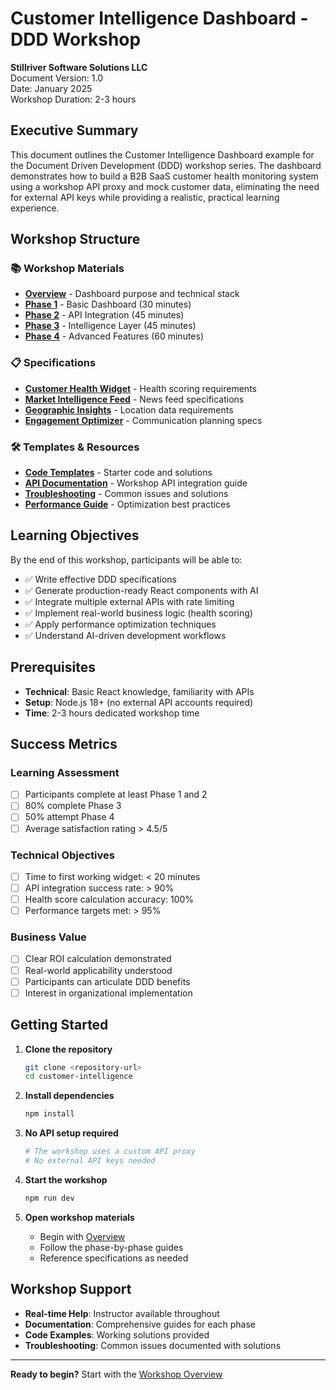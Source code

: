 # Customer Intelligence Dashboard - DDD Workshop

**Stillriver Software Solutions LLC**  
Document Version: 1.0  
Date: January 2025  
Workshop Duration: 2-3 hours

## Executive Summary

This document outlines the Customer Intelligence Dashboard example for the Document Driven Development (DDD) workshop series. The dashboard demonstrates how to build a B2B SaaS customer health monitoring system using a workshop API proxy and mock customer data, eliminating the need for external API keys while providing a realistic, practical learning experience.

## Workshop Structure

### 📚 Workshop Materials

- **[Overview](./overview.md)** - Dashboard purpose and technical stack
- **[Phase 1](./phases/phase1-basic-dashboard.md)** - Basic Dashboard (30 minutes)
- **[Phase 2](./phases/phase2-api-integration.md)** - API Integration (45 minutes)
- **[Phase 3](./phases/phase3-intelligence-layer.md)** - Intelligence Layer (45 minutes)
- **[Phase 4](./phases/phase4-advanced-features.md)** - Advanced Features (60 minutes)

### 📋 Specifications

- **[Customer Health Widget](./specs/customer-health-widget.md)** - Health scoring requirements
- **[Market Intelligence Feed](./specs/market-intelligence-feed.md)** - News feed specifications
- **[Geographic Insights](./specs/geographic-insights.md)** - Location data requirements
- **[Engagement Optimizer](./specs/engagement-optimizer.md)** - Communication planning specs

### 🛠️ Templates & Resources

- **[Code Templates](./templates/)** - Starter code and solutions
- **[API Documentation](./resources/api-reference.md)** - Workshop API integration guide
- **[Troubleshooting](./resources/troubleshooting.md)** - Common issues and solutions
- **[Performance Guide](./resources/performance.md)** - Optimization best practices

## Learning Objectives

By the end of this workshop, participants will be able to:

- ✅ Write effective DDD specifications
- ✅ Generate production-ready React components with AI
- ✅ Integrate multiple external APIs with rate limiting
- ✅ Implement real-world business logic (health scoring)
- ✅ Apply performance optimization techniques
- ✅ Understand AI-driven development workflows

## Prerequisites

- **Technical**: Basic React knowledge, familiarity with APIs
- **Setup**: Node.js 18+ (no external API accounts required)
- **Time**: 2-3 hours dedicated workshop time

## Success Metrics

### Learning Assessment
- [ ] Participants complete at least Phase 1 and 2
- [ ] 80% complete Phase 3
- [ ] 50% attempt Phase 4
- [ ] Average satisfaction rating > 4.5/5

### Technical Objectives
- [ ] Time to first working widget: < 20 minutes
- [ ] API integration success rate: > 90%
- [ ] Health score calculation accuracy: 100%
- [ ] Performance targets met: > 95%

### Business Value
- [ ] Clear ROI calculation demonstrated
- [ ] Real-world applicability understood
- [ ] Participants can articulate DDD benefits
- [ ] Interest in organizational implementation

## Getting Started

1. **Clone the repository**
   ```bash
   git clone <repository-url>
   cd customer-intelligence
   ```

2. **Install dependencies**
   ```bash
   npm install
   ```

3. **No API setup required**
   ```bash
   # The workshop uses a custom API proxy
   # No external API keys needed
   ```

4. **Start the workshop**
   ```bash
   npm run dev
   ```

5. **Open workshop materials**
   - Begin with [Overview](./overview.md)
   - Follow the phase-by-phase guides
   - Reference specifications as needed

## Workshop Support

- **Real-time Help**: Instructor available throughout
- **Documentation**: Comprehensive guides for each phase
- **Code Examples**: Working solutions provided
- **Troubleshooting**: Common issues documented with solutions

---

**Ready to begin?** Start with the [Workshop Overview](./overview.md)
